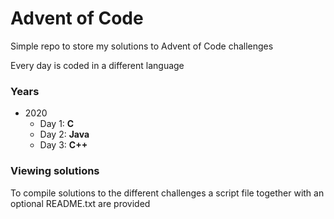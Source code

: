 # Advent of Code

Simple repo to store my solutions to Advent of Code challenges

Every day is coded in a different language

### Years

- 2020
    - Day 1: **C**
    - Day 2: **Java**
    - Day 3: **C++**

### Viewing solutions

To compile solutions to the different challenges a script file together with an optional README.txt are provided

